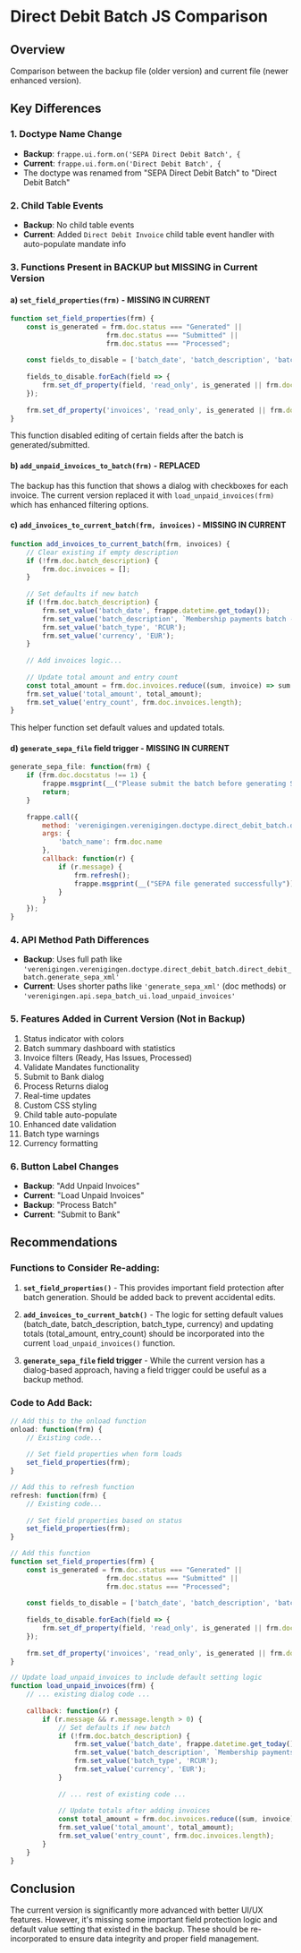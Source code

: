 # Direct Debit Batch JS Comparison

## Overview
Comparison between the backup file (older version) and current file (newer enhanced version).

## Key Differences

### 1. **Doctype Name Change**
- **Backup**: `frappe.ui.form.on('SEPA Direct Debit Batch', {`
- **Current**: `frappe.ui.form.on('Direct Debit Batch', {`
- The doctype was renamed from "SEPA Direct Debit Batch" to "Direct Debit Batch"

### 2. **Child Table Events**
- **Backup**: No child table events
- **Current**: Added `Direct Debit Invoice` child table event handler with auto-populate mandate info

### 3. **Functions Present in BACKUP but MISSING in Current Version**

#### a) `set_field_properties(frm)` - **MISSING IN CURRENT**
```javascript
function set_field_properties(frm) {
    const is_generated = frm.doc.status === "Generated" || 
                        frm.doc.status === "Submitted" || 
                        frm.doc.status === "Processed";
    
    const fields_to_disable = ['batch_date', 'batch_description', 'batch_type', 'currency'];
    
    fields_to_disable.forEach(field => {
        frm.set_df_property(field, 'read_only', is_generated || frm.doc.docstatus === 1);
    });
    
    frm.set_df_property('invoices', 'read_only', is_generated || frm.doc.docstatus === 1);
}
```
This function disabled editing of certain fields after the batch is generated/submitted.

#### b) `add_unpaid_invoices_to_batch(frm)` - **REPLACED**
The backup has this function that shows a dialog with checkboxes for each invoice. The current version replaced it with `load_unpaid_invoices(frm)` which has enhanced filtering options.

#### c) `add_invoices_to_current_batch(frm, invoices)` - **MISSING IN CURRENT**
```javascript
function add_invoices_to_current_batch(frm, invoices) {
    // Clear existing if empty description
    if (!frm.doc.batch_description) {
        frm.doc.invoices = [];
    }
    
    // Set defaults if new batch
    if (!frm.doc.batch_description) {
        frm.set_value('batch_date', frappe.datetime.get_today());
        frm.set_value('batch_description', `Membership payments batch - ${frappe.datetime.get_today()}`);
        frm.set_value('batch_type', 'RCUR');
        frm.set_value('currency', 'EUR');
    }
    
    // Add invoices logic...
    
    // Update total amount and entry count
    const total_amount = frm.doc.invoices.reduce((sum, invoice) => sum + invoice.amount, 0);
    frm.set_value('total_amount', total_amount);
    frm.set_value('entry_count', frm.doc.invoices.length);
}
```
This helper function set default values and updated totals.

#### d) `generate_sepa_file` field trigger - **MISSING IN CURRENT**
```javascript
generate_sepa_file: function(frm) {
    if (frm.doc.docstatus !== 1) {
        frappe.msgprint(__("Please submit the batch before generating SEPA file"));
        return;
    }
    
    frappe.call({
        method: 'verenigingen.verenigingen.doctype.direct_debit_batch.direct_debit_batch.generate_sepa_xml',
        args: {
            'batch_name': frm.doc.name
        },
        callback: function(r) {
            if (r.message) {
                frm.refresh();
                frappe.msgprint(__("SEPA file generated successfully"));
            }
        }
    });
}
```

### 4. **API Method Path Differences**
- **Backup**: Uses full path like `'verenigingen.verenigingen.doctype.direct_debit_batch.direct_debit_batch.generate_sepa_xml'`
- **Current**: Uses shorter paths like `'generate_sepa_xml'` (doc methods) or `'verenigingen.api.sepa_batch_ui.load_unpaid_invoices'`

### 5. **Features Added in Current Version (Not in Backup)**
1. Status indicator with colors
2. Batch summary dashboard with statistics
3. Invoice filters (Ready, Has Issues, Processed)
4. Validate Mandates functionality
5. Submit to Bank dialog
6. Process Returns dialog
7. Real-time updates
8. Custom CSS styling
9. Child table auto-populate
10. Enhanced date validation
11. Batch type warnings
12. Currency formatting

### 6. **Button Label Changes**
- **Backup**: "Add Unpaid Invoices" 
- **Current**: "Load Unpaid Invoices"
- **Backup**: "Process Batch"
- **Current**: "Submit to Bank"

## Recommendations

### Functions to Consider Re-adding:

1. **`set_field_properties()`** - This provides important field protection after batch generation. Should be added back to prevent accidental edits.

2. **`add_invoices_to_current_batch()`** - The logic for setting default values (batch_date, batch_description, batch_type, currency) and updating totals (total_amount, entry_count) should be incorporated into the current `load_unpaid_invoices()` function.

3. **`generate_sepa_file` field trigger** - While the current version has a dialog-based approach, having a field trigger could be useful as a backup method.

### Code to Add Back:

```javascript
// Add this to the onload function
onload: function(frm) {
    // Existing code...
    
    // Set field properties when form loads
    set_field_properties(frm);
}

// Add this to refresh function
refresh: function(frm) {
    // Existing code...
    
    // Set field properties based on status
    set_field_properties(frm);
}

// Add this function
function set_field_properties(frm) {
    const is_generated = frm.doc.status === "Generated" || 
                        frm.doc.status === "Submitted" || 
                        frm.doc.status === "Processed";
    
    const fields_to_disable = ['batch_date', 'batch_description', 'batch_type', 'currency'];
    
    fields_to_disable.forEach(field => {
        frm.set_df_property(field, 'read_only', is_generated || frm.doc.docstatus === 1);
    });
    
    frm.set_df_property('invoices', 'read_only', is_generated || frm.doc.docstatus === 1);
}

// Update load_unpaid_invoices to include default setting logic
function load_unpaid_invoices(frm) {
    // ... existing dialog code ...
    
    callback: function(r) {
        if (r.message && r.message.length > 0) {
            // Set defaults if new batch
            if (!frm.doc.batch_description) {
                frm.set_value('batch_date', frappe.datetime.get_today());
                frm.set_value('batch_description', `Membership payments batch - ${frappe.datetime.get_today()}`);
                frm.set_value('batch_type', 'RCUR');
                frm.set_value('currency', 'EUR');
            }
            
            // ... rest of existing code ...
            
            // Update totals after adding invoices
            const total_amount = frm.doc.invoices.reduce((sum, invoice) => sum + invoice.amount, 0);
            frm.set_value('total_amount', total_amount);
            frm.set_value('entry_count', frm.doc.invoices.length);
        }
    }
}
```

## Conclusion

The current version is significantly more advanced with better UI/UX features. However, it's missing some important field protection logic and default value setting that existed in the backup. These should be re-incorporated to ensure data integrity and proper field management.
